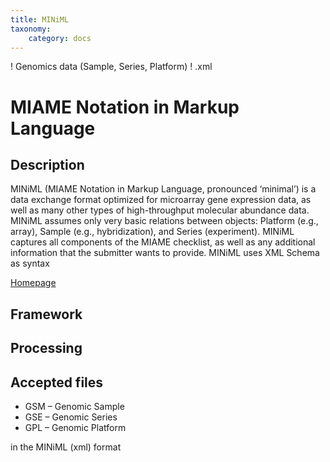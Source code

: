```yaml
---
title: MINiML
taxonomy:
    category: docs
---
```


! Genomics data (Sample, Series, Platform)
! .xml

# MIAME Notation in Markup Language

## Description

MINiML (MIAME Notation in Markup Language, pronounced ‘minimal’) is a data exchange format optimized for microarray gene expression data, as well as many other types of high-throughput molecular abundance data. MINiML assumes only very basic relations between objects: Platform (e.g., array), Sample (e.g., hybridization), and Series (experiment). MINiML captures all components of the MIAME checklist, as well as any additional information that the submitter wants to provide. MINiML uses XML Schema as syntax

[Homepage]( http://www.ncbi.nlm.nih.gov/geo/info/MINiML.html)

## Framework
## Processing
## Accepted files
- GSM – Genomic Sample
- GSE – Genomic Series
- GPL – Genomic Platform

in the MINiML (xml) format


